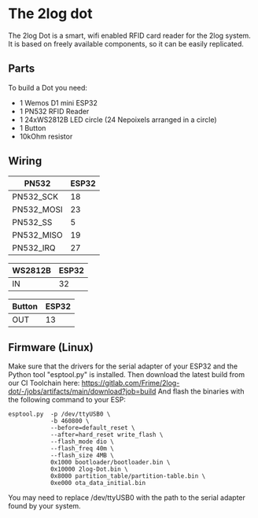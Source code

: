# The 2log dot

The 2log Dot is a smart, wifi enabled RFID card reader for the 2log system. It is based on freely available components, so it can be easily replicated. 

## Parts

To build a Dot you need:
- 1 Wemos D1 mini ESP32
- 1 PN532 RFID Reader
- 1 24xWS2812B LED circle (24 Nepoixels arranged in a circle)
- 1 Button
- 10kOhm resistor

## Wiring

| PN532  |  ESP32 |
|---|---|
|  PN532_SCK |  18 |
|  PN532_MOSI |  23 |
|  PN532_SS |  5 |
|  PN532_MISO | 19  |
|  PN532_IRQ | 27  |


| WS2812B  |  ESP32 |
|---|---|
| IN |  32 |


| Button  |  ESP32 |
|---|---|
|  OUT |  13 |

## Firmware (Linux)
Make sure that the drivers for the serial adapter of your ESP32 and the Python tool "esptool.py" is installed. 
Then download the latest build from our CI Toolchain here:
https://gitlab.com/Frime/2log-dot/-/jobs/artifacts/main/download?job=build
And flash the binaries with the following command to your ESP:
```
esptool.py  -p /dev/ttyUSB0 \
            -b 460800 \
            --before=default_reset \
            --after=hard_reset write_flash \
            --flash_mode dio \
            --flash_freq 40m \
            --flash_size 4MB \
            0x1000 bootloader/bootloader.bin \
            0x10000 2log-Dot.bin \
            0x8000 partition_table/partition-table.bin \
            0xe000 ota_data_initial.bin
```

You may need to replace /dev/ttyUSB0 with the path to the serial adapter found by your system.
